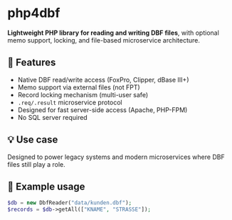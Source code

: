 # php4dbf

**Lightweight PHP library for reading and writing DBF files**, with optional memo support, locking, and file-based microservice architecture.

## 🔧 Features

- Native DBF read/write access (FoxPro, Clipper, dBase III+)
- Memo support via external files (not FPT)
- Record locking mechanism (multi-user safe)
- `.req/.result` microservice protocol
- Designed for fast server-side access (Apache, PHP-FPM)
- No SQL server required

## 💡 Use case

Designed to power legacy systems and modern microservices where DBF files still play a role.

## 📁 Example usage

```php
$db = new DbfReader("data/kunden.dbf");
$records = $db->getAll(["KNAME", "STRASSE"]);
